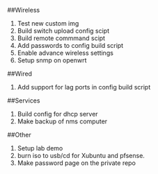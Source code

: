 ##Wireless
1. Test new custom img
2. Build switch upload config scipt
3. Build remote commmand scipt
4. Add passwords to config build script
5. Enable advance wireless settings
6. Setup snmp on openwrt

##Wired
1. Add support for lag ports in config build script

##Services
1. Build config for dhcp server
2. Make backup of nms computer

##Other
1. Setup lab demo
2. burn iso to usb/cd for Xubuntu and pfsense.
3. Make password page on the private repo

